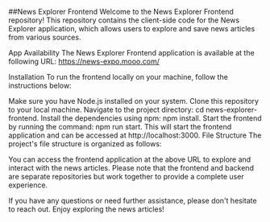 ##News Explorer Frontend
Welcome to the News Explorer Frontend repository! This repository contains the client-side code for the News Explorer application, which allows users to explore and save news articles from various sources.



App Availability
The News Explorer Frontend application is available at the following URL: https://news-expo.mooo.com/

Installation
To run the frontend locally on your machine, follow the instructions below:

Make sure you have Node.js installed on your system.
Clone this repository to your local machine.
Navigate to the project directory: cd news-explorer-frontend.
Install the dependencies using npm: npm install.
Start the frontend by running the command: npm run start. This will start the frontend application and can be accessed at http://localhost:3000.
File Structure
The project's file structure is organized as follows:



You can access the frontend application at the above URL to explore and interact with the news articles. Please note that the frontend and backend are separate repositories but work together to provide a complete user experience.

If you have any questions or need further assistance, please don't hesitate to reach out. Enjoy exploring the news articles!
